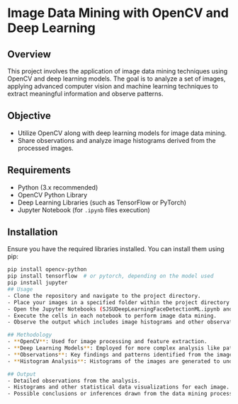 # Image Data Mining with OpenCV and Deep Learning

## Overview
This project involves the application of image data mining techniques using OpenCV and deep learning models. The goal is to analyze a set of images, applying advanced computer vision and machine learning techniques to extract meaningful information and observe patterns.

## Objective
- Utilize OpenCV along with deep learning models for image data mining.
- Share observations and analyze image histograms derived from the processed images.

## Requirements
- Python (3.x recommended)
- OpenCV Python Library
- Deep Learning Libraries (such as TensorFlow or PyTorch)
- Jupyter Notebook (for `.ipynb` files execution)

## Installation
Ensure you have the required libraries installed. You can install them using pip:
```bash
pip install opencv-python
pip install tensorflow  # or pytorch, depending on the model used
pip install jupyter
## Usage
- Clone the repository and navigate to the project directory.
- Place your images in a specified folder within the project directory.
- Open the Jupyter Notebooks (SJSUDeepLearningFaceDetectionML.ipynb and SJSUFaceDetectionML.ipynb) to run the analysis.
- Execute the cells in each notebook to perform image data mining.
- Observe the output which includes image histograms and other observations.

## Methodology
- **OpenCV**: Used for image processing and feature extraction.
- **Deep Learning Models**: Employed for more complex analysis like pattern recognition, face detection, etc.
- **Observations**: Key findings and patterns identified from the images are noted.
- **Histogram Analysis**: Histograms of the images are generated to understand the distribution of pixel intensities.

## Output
- Detailed observations from the analysis.
- Histograms and other statistical data visualizations for each image.
- Possible conclusions or inferences drawn from the data mining process.
